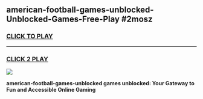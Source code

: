 
## american-football-games-unblocked-Unblocked-Games-Free-Play #2mosz
<h3>
<a href="https://us.freeplayer.one?title=american-football-games-unblocked&ref=9M">CLICK TO PLAY</a></h3>
<hr>

<h3>
<a href="https://us.freeplayer.one?title=american-football-games-unblocked&ref=9M">CLICK 2 PLAY</a>
  
</h3>

<a href="https://us.freeplayer.one?title=american-football-games-unblocked&ref=9M"><img src="https://clearcache.store/games.png"></a>


**american-football-games-unblocked games unblocked: Your Gateway to Fun and Accessible Online Gaming**
